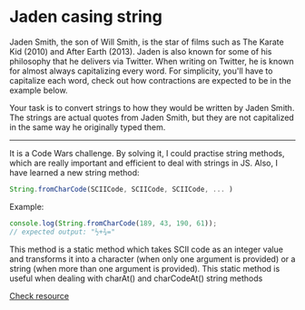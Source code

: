 # Jaden casing string

Jaden Smith, the son of Will Smith, is the star of films such as The Karate Kid (2010) and After Earth (2013). Jaden is also known for some of his philosophy that he delivers via Twitter. When writing on Twitter, he is known for almost always capitalizing every word. For simplicity, you'll have to capitalize each word, check out how contractions are expected to be in the example below.

Your task is to convert strings to how they would be written by Jaden Smith. The strings are actual quotes from Jaden Smith, but they are not capitalized in the same way he originally typed them.

--- 

It is a Code Wars challenge. By solving it, I could practise string methods, which are really important and efficient to deal with strings in JS. Also, I have learned a new string method:
``` js
String.fromCharCode(SCIICode, SCIICode, SCIICode, ... )

```
Example:
``` js
console.log(String.fromCharCode(189, 43, 190, 61));
// expected output: "½+¾="
```
This method is a static method which takes SCII code as an integer value and transforms it into a character (when only one argument is provided) or a string (when more than one argument is provided). This static method is useful when dealing with charAt() and charCodeAt() string methods

[Check resource](https://developer.mozilla.org/en-US/docs/Web/JavaScript/Reference/Global_Objects/String/fromCharCode)
